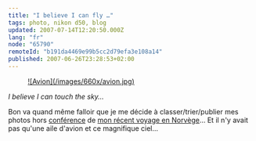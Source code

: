 ```yaml
---
title: "I believe I can fly …"
tags: photo, nikon d50, blog
updated: 2007-07-14T12:20:50.000Z
lang: "fr"
node: "65790"
remoteId: "b191da4469e99b5cc2d79efa3e108a14"
published: 2007-06-26T23:28:53+02:00
---
```




<figure class="object-center"><a href="/images/avion.jpg">![Avion](/images/660x/avion.jpg)
</a></figure>





*I believe I can touch the sky…*


Bon va quand même falloir que je me décide à classer/trier/publier mes photos hors [conférence](http://photos.pwet.fr/galeries/ez-conference-and-ez-awards-2007/) de [mon récent voyage en Norvège](/post/ez-conference-2007)… Et il n'y avait pas qu'une aile d'avion et ce magnifique ciel…

